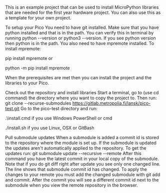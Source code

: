 This is an example project that can be used to install MicroPython libraries that are needed for
the first year hardware project. You can also use this as a template for your own
project.

To setup your Pico
You need to have git installed. Make sure that you have python installed and that is in the path. You can verify this in terminal
by running python --version or python3 --version. If you see python version then python is in the path.
You also need to have mpremote installed. To install mpremote:


pip install mpremote
or


python -m pip install mpremote


When the prerequisites are met then you can install the project and the libraries to your Pico.

Check out the repository and install libraries
Start a terminal, go to (use cd command) the directory where you want to copy the project to. Then run:
git clone --recurse-submodules https://gitlab.metropolia.fi/lansk/pico-test.git
Go to the pico-test directory and run:


.\install.cmd if you use Windows PowerShell or cmd


./install.sh if you use Linux, OSX or GitBash



Pull submodule updates
When a submodule is added a commit id is stored to the repository where the module is set up.
If the submodule is updated the updates aren't automatically applied to the repository. To get the
updates run:
git submodule update --recursive --remote
After this command you have the latest commit in your local copy of the submodule.
Note that if you do git diff right after update you see only one changed
line. The line shows that submodule commit id has changed.
To apply the changes to your remote you must add the changed submodule
with git add and commit. After the commit you will see a different
commit id next to the submodule when you view the remote repository in the browser.
